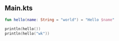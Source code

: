 ## Main.kts

```kotlin
fun hello(name: String = "world") = "Hello $name"

println(hello())
println(hello("wk"))
```